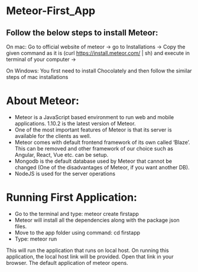 # Meteor-First_App

## Follow the below steps to install Meteor:

On mac: Go to official website of meteor -> go to Installations -> Copy the given command as it is (curl https://install.meteor.com/ | sh) and execute in terminal of your computer -> 

On Windows: You first need to install Chocolately and then follow the similar steps of mac installations

# About Meteor:

-	Meteor is a JavaScript based environment to run web and mobile applications.  1.10.2 is the latest version of Meteor. 
-	One of the most important features of Meteor is that its server is available for the clients as well. 
-	Meteor comes with default frontend framework of its own called ‘Blaze’. This can be removed and other framework of our choice such as Angular, React, Vue etc. can be setup. 
-	Mongodb is the default database used by Meteor that cannot be changed (One of the disadvantages of Meteor, if you want another DB).
-	NodeJS is used for the server operations

# Running First Application:

-	Go to the terminal and type: meteor create firstapp
-	Meteor will install all the dependencies along with the package json files.
-	Move to the app folder using command: cd firstapp
-	Type: meteor run

This will run the application that runs on local host. On running this application, the local host link will be provided. Open that link in your browser. The default application of meteor opens. 
